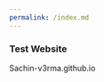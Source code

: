 ```yaml
---
permalink: /index.md
---
```


<html>
  <body>
    <h3>Test Website</h3>
    <p>Sachin-v3rma.github.io</p>
  </body>
</html>
